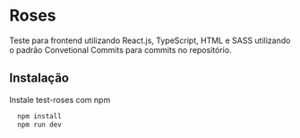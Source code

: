 # Roses

Teste para frontend utilizando React.js, TypeScript, HTML e SASS utilizando o padrão Convetional Commits para commits no repositório.


## Instalação

Instale test-roses com npm

```bash
  npm install
  npm run dev
```